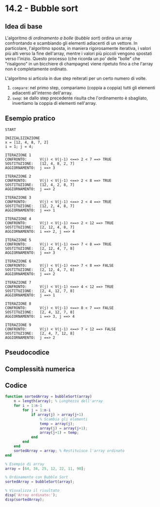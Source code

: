 # 14.2 - Bubble sort

## Idea di base

L'algoritmo di *ordinamento a bolle* (*bubble sort*) ordina un array confrontando e scambiando gli elementi adiacenti di un vettore. In particolare, l'algoritmo sposta, in maniera rigorosamente iterativa, i valori più alti verso la fine dell'array, mentre i valori più piccoli vengono spostati verso l'inizio. Questo processo (che ricorda un po' delle "bolle" che "risalgono" in un bicchiere di champagne) viene ripetuto fino a che l'array non è completamente ordinato.

L'algoritmo si articola in due step reiterati per un certo numero di volte.

1. `compare`: nel primo step, compariamo (coppia a coppia) tutti gli elementi adiacenti all'interno dell'array.
2. `swap`: se dallo step precedente risulta che l'ordinamento è sbagliato, invertiamo la coppia di elementi nell'array.

## Esempio pratico

```
START

INIZIALIZZAZIONE
x = [12, 4, 8, 7, 2]
i = 1; j = 4;

ITERAZIONE 1
CONFRONTO:      V(j) < V(j-1) <==> 2 < 7 ==> TRUE
SOSTITUZIONE:   [12, 4, 8, 2, 7]
AGGIORNAMENTO:  j ==> 3

ITERAZIONE 2
CONFRONTO:      V(j) < V(j-1) <==> 2 < 8 ==> TRUE
SOSTITUZIONE:   [12, 4, 2, 8, 7]
AGGIORNAMENTO:  j ==> 2

ITERAZIONE 3
CONFRONTO:      V(j) < V(j-1) <==> 2 < 4 ==> TRUE
SOSTITUZIONE:   [12, 2, 4, 8, 7]
AGGIORNAMENTO:  j ==> 1

ITERAZIONE 4
CONFRONTO:      V(j) < V(j-1) <==> 2 < 12 ==> TRUE
SOSTITUZIONE:   [2, 12, 4, 8, 7]
AGGIORNAMENTO:  i ==> 2, j ==> 4

ITERAZIONE 5
CONFRONTO:      V(j) < V(j-1) <==> 7 < 8 ==> TRUE
SOSTITUZIONE:   [2, 12, 4, 7, 8]
AGGIORNAMENTO:  j ==> 3

ITERAZIONE 6
CONFRONTO:      V(j) < V(j-1) <==> 7 < 8 ==> FALSE
SOSTITUZIONE:   [2, 12, 4, 7, 8]
AGGIORNAMENTO:  j ==> 2

ITERAZIONE 7
CONFRONTO:      V(j) < V(j-1) <==> 4 < 12 ==> TRUE
SOSTITUZIONE:   [2, 4, 12, 7, 8]
AGGIORNAMENTO:  j ==> 1

ITERAZIONE 8
CONFRONTO:      V(j) < V(j-1) <==> 8 < 7 ==> FALSE
SOSTITUZIONE:   [2, 4, 12, 7, 8]
AGGIORNAMENTO:  i ==> 3, j ==> 4

ITERAZIONE 9
CONFRONTO:      V(j) < V(j-1) <==> 7 < 12 ==> FALSE
SOSTITUZIONE:   [2, 4, 7, 12, 8]
AGGIORNAMENTO:  j ==> 2
```

## Pseudocodice

## Complessità numerica

## Codice

```matlab
function sortedArray = bubbleSort(array)
    n = length(array); % Lunghezza dell'array
    for i = 1:n-1
        for j = 1:n-i
            if array(j) > array(j+1)
                % Scambia gli elementi
                temp = array(j);
                array(j) = array(j+1);
                array(j+1) = temp;
            end
        end
    end
    sortedArray = array; % Restituisce l'array ordinato
end

% Esempio di array
array = [64, 34, 25, 12, 22, 11, 90];

% Ordinamento con Bubble Sort
sortedArray = bubbleSort(array);

% Visualizza il risultato
disp('Array ordinato:');
disp(sortedArray);
```

